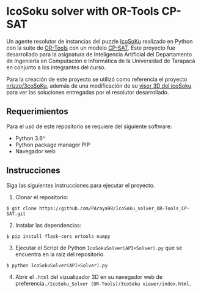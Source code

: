 # IcoSoku solver with OR-Tools CP-SAT

Un agente resolutor de instancias del puzzle [IcoSoKu](https://en.wikipedia.org/wiki/Icosoku) realizado en Python con la suite de [OR-Tools](https://developers.google.com/optimization) con un modelo [CP-SAT](https://developers.google.com/optimization/cp). Este proyecto fue desarrollado para la asignatura de Inteligencia Artificial del Departamento de Ingeniería en Computación e Informática de la Universidad de Tarapacá en conjunto a los integrantes del curso.

Para la creación de este proyecto se utilizó como referencia el proyecto [nrizzo/3coSoKu](https://github.com/nrizzo/3coSoKu), además de una modificación de su [visor 3D del icoSoku](https://nrizzo.github.io/3coSoKu/) para ver las soluciones entregadas por el resolutor desarrollado.

## Requerimientos
Para el usó de este repositorio se requiere del siguiente software:

* Python 3.6^
* Python package manager PIP
* Navegador web

## Instrucciones
Siga las siguientes instrucciones para ejecutar el proyecto.

1. Clonar el repositorio:
``` 
$ git clone https://github.com/PAraya98/IcoSoku_solver_OR-Tools_CP-SAT.git
```
2. Instalar las dependencias:
``` 
$ pip install flask-cors ortools numpy
```
3. Ejecutar el Script de Python `IcoSokuSolver(API+Solver).py` que se encuentra en la raíz del repositorio.
``` 
$ python IcoSokuSolver(API+Solver).py
```
4. Abrir el `.html` del vizualizador 3D en su navegador web de preferencia`./IcoSoku_Solver (OR-Tools)/3coSoku viewer/index.html`.

